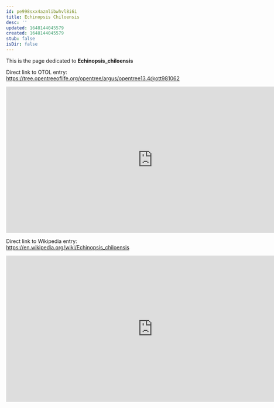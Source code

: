 ```yaml
---
id: pe998sxx4azmlibwhvl8i6i
title: Echinopsis Chiloensis
desc: ''
updated: 1648144045579
created: 1648144045579
stub: false
isDir: false
---
```

This is the page dedicated to **Echinopsis_chiloensis**


Direct link to OTOL entry: https://tree.opentreeoflife.org/opentree/argus/opentree13.4@ott981062



<html>
    <body>
    <iframe src="https://tree.opentreeoflife.org/opentree/argus/opentree13.4@ott981062"
    width="800" height="400" frameborder="0" allowfullscreen> </iframe>
    </body>
</html>
    


Direct link to Wikipedia entry: https://en.wikipedia.org/wiki/Echinopsis_chiloensis



<html>
    <body>
    <iframe src="https://en.wikipedia.org/wiki/Echinopsis_chiloensis"
    width="800" height="400" frameborder="0" allowfullscreen> </iframe>
    </body>
</html>
    
